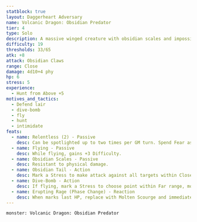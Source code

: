 ```yaml
---
statblock: true
layout: Daggerheart Adversary
name: Volcanic Dragon: Obsidian Predator
tier: 4
type: Solo
description: A massive winged creature with obsidian scales and impossibly sharp claws.
difficulty: 19
thresholds: 33/65
atk: +8
attack: Obsidian Claws
range: Close
damage: 4d10+4 phy
hp: 6
stress: 5
experience:
  - Hunt from Above +5
motives_and_tactics:
  - Defend lair
  - dive-bomb
  - fly
  - hunt
  - intimidate
feats:
  - name: Relentless (2) - Passive
    desc: Can be spotlighted up to two times per GM turn. Spend Fear as usual to spotlight.
  - name: Flying - Passive
    desc: While flying, gains +3 Difficulty.
  - name: Obsidian Scales - Passive
    desc: Resistant to physical damage.
  - name: Obsidian Tail - Action
    desc: Mark a Stress to make attack against all targets within Close range. Success: 4d6+4 physical damage, knocked to Far range and Vulnerable until next roll with Hope.
  - name: Dive-Bomb - Action
    desc: If flying, mark a Stress to choose point within Far range, move there, attack all targets within Very Close range; on success, 2d10+6 physical, mark a Stress, lose a Hope.
  - name: Erupting Rage (Phase Change) - Reaction
    desc: When marks last HP, replace with Molten Scourge and immediately spotlight.
---
```


```statblock
monster: Volcanic Dragon: Obsidian Predator
```